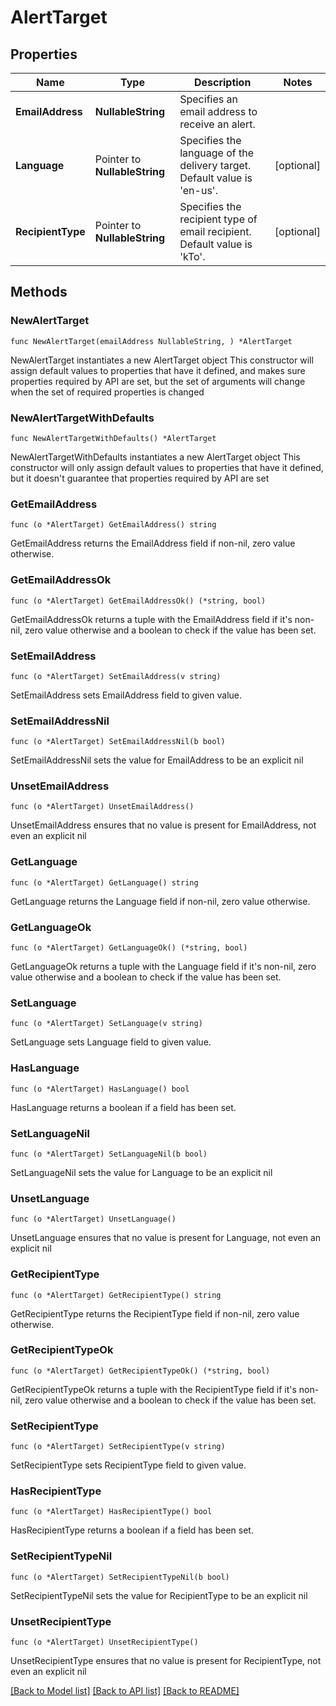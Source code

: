 # AlertTarget

## Properties

Name | Type | Description | Notes
------------ | ------------- | ------------- | -------------
**EmailAddress** | **NullableString** | Specifies an email address to receive an alert. | 
**Language** | Pointer to **NullableString** | Specifies the language of the delivery target. Default value is &#39;en-us&#39;. | [optional] 
**RecipientType** | Pointer to **NullableString** | Specifies the recipient type of email recipient. Default value is &#39;kTo&#39;. | [optional] 

## Methods

### NewAlertTarget

`func NewAlertTarget(emailAddress NullableString, ) *AlertTarget`

NewAlertTarget instantiates a new AlertTarget object
This constructor will assign default values to properties that have it defined,
and makes sure properties required by API are set, but the set of arguments
will change when the set of required properties is changed

### NewAlertTargetWithDefaults

`func NewAlertTargetWithDefaults() *AlertTarget`

NewAlertTargetWithDefaults instantiates a new AlertTarget object
This constructor will only assign default values to properties that have it defined,
but it doesn't guarantee that properties required by API are set

### GetEmailAddress

`func (o *AlertTarget) GetEmailAddress() string`

GetEmailAddress returns the EmailAddress field if non-nil, zero value otherwise.

### GetEmailAddressOk

`func (o *AlertTarget) GetEmailAddressOk() (*string, bool)`

GetEmailAddressOk returns a tuple with the EmailAddress field if it's non-nil, zero value otherwise
and a boolean to check if the value has been set.

### SetEmailAddress

`func (o *AlertTarget) SetEmailAddress(v string)`

SetEmailAddress sets EmailAddress field to given value.


### SetEmailAddressNil

`func (o *AlertTarget) SetEmailAddressNil(b bool)`

 SetEmailAddressNil sets the value for EmailAddress to be an explicit nil

### UnsetEmailAddress
`func (o *AlertTarget) UnsetEmailAddress()`

UnsetEmailAddress ensures that no value is present for EmailAddress, not even an explicit nil
### GetLanguage

`func (o *AlertTarget) GetLanguage() string`

GetLanguage returns the Language field if non-nil, zero value otherwise.

### GetLanguageOk

`func (o *AlertTarget) GetLanguageOk() (*string, bool)`

GetLanguageOk returns a tuple with the Language field if it's non-nil, zero value otherwise
and a boolean to check if the value has been set.

### SetLanguage

`func (o *AlertTarget) SetLanguage(v string)`

SetLanguage sets Language field to given value.

### HasLanguage

`func (o *AlertTarget) HasLanguage() bool`

HasLanguage returns a boolean if a field has been set.

### SetLanguageNil

`func (o *AlertTarget) SetLanguageNil(b bool)`

 SetLanguageNil sets the value for Language to be an explicit nil

### UnsetLanguage
`func (o *AlertTarget) UnsetLanguage()`

UnsetLanguage ensures that no value is present for Language, not even an explicit nil
### GetRecipientType

`func (o *AlertTarget) GetRecipientType() string`

GetRecipientType returns the RecipientType field if non-nil, zero value otherwise.

### GetRecipientTypeOk

`func (o *AlertTarget) GetRecipientTypeOk() (*string, bool)`

GetRecipientTypeOk returns a tuple with the RecipientType field if it's non-nil, zero value otherwise
and a boolean to check if the value has been set.

### SetRecipientType

`func (o *AlertTarget) SetRecipientType(v string)`

SetRecipientType sets RecipientType field to given value.

### HasRecipientType

`func (o *AlertTarget) HasRecipientType() bool`

HasRecipientType returns a boolean if a field has been set.

### SetRecipientTypeNil

`func (o *AlertTarget) SetRecipientTypeNil(b bool)`

 SetRecipientTypeNil sets the value for RecipientType to be an explicit nil

### UnsetRecipientType
`func (o *AlertTarget) UnsetRecipientType()`

UnsetRecipientType ensures that no value is present for RecipientType, not even an explicit nil

[[Back to Model list]](../README.md#documentation-for-models) [[Back to API list]](../README.md#documentation-for-api-endpoints) [[Back to README]](../README.md)


